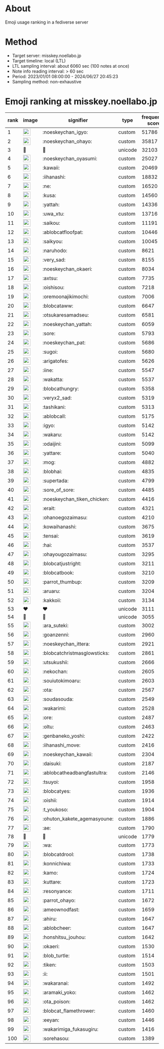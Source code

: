 # About
Emoji usage ranking in a fediverse server

# Method
- Target server: misskey.noellabo.jp
- Target timeline: local (LTL)
- LTL sampling interval: about 6060 sec (100 notes at once)
- Note info reading interval: > 60 sec
- Period: 2023/01/01 08:00:00 - 2024/06/27 20:45:23 
- Sampling method: non-exhaustive

# Emoji ranking at misskey.noellabo.jp

|rank|image|signifier|type|frequency score|
|----|----|----|----|----|
|1|<img height="24" src="https://misskey.noellabo.jp/emoji/noeskeychan_igyo.webp">|:noeskeychan_igyo:|custom|51786|
|2|<img height="24" src="https://misskey.noellabo.jp/emoji/noeskeychan_ohayo.webp">|:noeskeychan_ohayo:|custom|35817|
|3|🎉|🎉|unicode|32103|
|4|<img height="24" src="https://misskey.noellabo.jp/emoji/noeskeychan_oyasumi.webp">|:noeskeychan_oyasumi:|custom|25027|
|5|<img height="24" src="https://misskey.noellabo.jp/emoji/kawaii.webp">|:kawaii:|custom|20469|
|6|<img height="24" src="https://misskey.noellabo.jp/emoji/iihanashi.webp">|:iihanashi:|custom|18832|
|7|<img height="24" src="https://misskey.noellabo.jp/emoji/ne.webp">|:ne:|custom|16520|
|8|<img height="24" src="https://misskey.noellabo.jp/emoji/kusa.webp">|:kusa:|custom|14560|
|9|<img height="24" src="https://misskey.noellabo.jp/emoji/yattah.webp">|:yattah:|custom|14336|
|10|<img height="24" src="https://misskey.noellabo.jp/emoji/uwa_xtu.webp">|:uwa_xtu:|custom|13716|
|11|<img height="24" src="https://misskey.noellabo.jp/emoji/saikou.webp">|:saikou:|custom|11191|
|12|<img height="24" src="https://misskey.noellabo.jp/emoji/ablobcatfloofpat.webp">|:ablobcatfloofpat:|custom|10446|
|13|<img height="24" src="https://misskey.noellabo.jp/emoji/saikyou.webp">|:saikyou:|custom|10045|
|14|<img height="24" src="https://misskey.noellabo.jp/emoji/naruhodo.webp">|:naruhodo:|custom|8621|
|15|<img height="24" src="https://misskey.noellabo.jp/emoji/very_sad.webp">|:very_sad:|custom|8155|
|16|<img height="24" src="https://misskey.noellabo.jp/emoji/noeskeychan_okaeri.webp">|:noeskeychan_okaeri:|custom|8034|
|17|<img height="24" src="https://misskey.noellabo.jp/emoji/axtsu.webp">|:axtsu:|custom|7735|
|18|<img height="24" src="https://misskey.noellabo.jp/emoji/oishisou.webp">|:oishisou:|custom|7218|
|19|<img height="24" src="https://misskey.noellabo.jp/emoji/oremoonajikimochi.webp">|:oremoonajikimochi:|custom|7006|
|20|<img height="24" src="https://misskey.noellabo.jp/emoji/blobcataww.webp">|:blobcataww:|custom|6647|
|21|<img height="24" src="https://misskey.noellabo.jp/emoji/otsukaresamadseu.webp">|:otsukaresamadseu:|custom|6581|
|22|<img height="24" src="https://misskey.noellabo.jp/emoji/noeskeychan_yattah.webp">|:noeskeychan_yattah:|custom|6059|
|23|<img height="24" src="https://misskey.noellabo.jp/emoji/sore.webp">|:sore:|custom|5793|
|24|<img height="24" src="https://misskey.noellabo.jp/emoji/noeskeychan_pat.webp">|:noeskeychan_pat:|custom|5686|
|25|<img height="24" src="https://misskey.noellabo.jp/emoji/sugoi.webp">|:sugoi:|custom|5680|
|26|<img height="24" src="https://misskey.noellabo.jp/emoji/arigatofes.webp">|:arigatofes:|custom|5626|
|27|<img height="24" src="https://misskey.noellabo.jp/emoji/iine.webp">|:iine:|custom|5547|
|28|<img height="24" src="https://misskey.noellabo.jp/emoji/wakatta.webp">|:wakatta:|custom|5537|
|29|<img height="24" src="https://misskey.noellabo.jp/emoji/blobcathungry.webp">|:blobcathungry:|custom|5358|
|30|<img height="24" src="https://misskey.noellabo.jp/emoji/veryx2_sad.webp">|:veryx2_sad:|custom|5319|
|31|<img height="24" src="https://misskey.noellabo.jp/emoji/tashikani.webp">|:tashikani:|custom|5313|
|32|<img height="24" src="https://misskey.noellabo.jp/emoji/ablobcall.webp">|:ablobcall:|custom|5175|
|33|<img height="24" src="https://misskey.noellabo.jp/emoji/igyo.webp">|:igyo:|custom|5142|
|34|<img height="24" src="https://misskey.noellabo.jp/emoji/wakaru.webp">|:wakaru:|custom|5142|
|35|<img height="24" src="https://misskey.noellabo.jp/emoji/odaijini.webp">|:odaijini:|custom|5099|
|36|<img height="24" src="https://misskey.noellabo.jp/emoji/yattare.webp">|:yattare:|custom|5040|
|37|<img height="24" src="https://misskey.noellabo.jp/emoji/mog.webp">|:mog:|custom|4882|
|38|<img height="24" src="https://misskey.noellabo.jp/emoji/blobhai.webp">|:blobhai:|custom|4835|
|39|<img height="24" src="https://misskey.noellabo.jp/emoji/supertada.webp">|:supertada:|custom|4799|
|40|<img height="24" src="https://misskey.noellabo.jp/emoji/sore_of_sore.webp">|:sore_of_sore:|custom|4485|
|41|<img height="24" src="https://misskey.noellabo.jp/emoji/noeskeychan_tiken_chicken.webp">|:noeskeychan_tiken_chicken:|custom|4416|
|42|<img height="24" src="https://misskey.noellabo.jp/emoji/erait.webp">|:erait:|custom|4321|
|43|<img height="24" src="https://misskey.noellabo.jp/emoji/ohanoegozaimasu.webp">|:ohanoegozaimasu:|custom|4210|
|44|<img height="24" src="https://misskey.noellabo.jp/emoji/kowaihanashi.webp">|:kowaihanashi:|custom|3675|
|45|<img height="24" src="https://misskey.noellabo.jp/emoji/tensai.webp">|:tensai:|custom|3619|
|46|<img height="24" src="https://misskey.noellabo.jp/emoji/hai.webp">|:hai:|custom|3537|
|47|<img height="24" src="https://misskey.noellabo.jp/emoji/ohayougozaimasu.webp">|:ohayougozaimasu:|custom|3295|
|48|<img height="24" src="https://misskey.noellabo.jp/emoji/blobcatjustright.webp">|:blobcatjustright:|custom|3211|
|49|<img height="24" src="https://misskey.noellabo.jp/emoji/blobcatbook.webp">|:blobcatbook:|custom|3210|
|50|<img height="24" src="https://misskey.noellabo.jp/emoji/parrot_thumbup.webp">|:parrot_thumbup:|custom|3209|
|51|<img height="24" src="https://misskey.noellabo.jp/emoji/aruaru.webp">|:aruaru:|custom|3204|
|52|<img height="24" src="https://misskey.noellabo.jp/emoji/kakkoii.webp">|:kakkoii:|custom|3134|
|53|❤|❤|unicode|3111|
|54|🍗|🍗|unicode|3055|
|55|<img height="24" src="https://misskey.noellabo.jp/emoji/ara_suteki.webp">|:ara_suteki:|custom|3002|
|56|<img height="24" src="https://misskey.noellabo.jp/emoji/goanzenni.webp">|:goanzenni:|custom|2960|
|57|<img height="24" src="https://misskey.noellabo.jp/emoji/noeskeychan_ittera.webp">|:noeskeychan_ittera:|custom|2921|
|58|<img height="24" src="https://misskey.noellabo.jp/emoji/blobcatchristmasglowsticks.webp">|:blobcatchristmasglowsticks:|custom|2861|
|59|<img height="24" src="https://misskey.noellabo.jp/emoji/utsukushii.webp">|:utsukushii:|custom|2666|
|60|<img height="24" src="https://misskey.noellabo.jp/emoji/nekochan.webp">|:nekochan:|custom|2605|
|61|<img height="24" src="https://misskey.noellabo.jp/emoji/souiutokimoaru.webp">|:souiutokimoaru:|custom|2603|
|62|<img height="24" src="https://misskey.noellabo.jp/emoji/ota.webp">|:ota:|custom|2567|
|63|<img height="24" src="https://misskey.noellabo.jp/emoji/soudasouda.webp">|:soudasouda:|custom|2549|
|64|<img height="24" src="https://misskey.noellabo.jp/emoji/wakarimi.webp">|:wakarimi:|custom|2528|
|65|<img height="24" src="https://misskey.noellabo.jp/emoji/ore.webp">|:ore:|custom|2487|
|66|<img height="24" src="https://misskey.noellabo.jp/emoji/oltu.webp">|:oltu:|custom|2463|
|67|<img height="24" src="https://misskey.noellabo.jp/emoji/genbaneko_yoshi.webp">|:genbaneko_yoshi:|custom|2422|
|68|<img height="24" src="https://misskey.noellabo.jp/emoji/iihanashi_move.webp">|:iihanashi_move:|custom|2416|
|69|<img height="24" src="https://misskey.noellabo.jp/emoji/noeskeychan_kawaii.webp">|:noeskeychan_kawaii:|custom|2304|
|70|<img height="24" src="https://misskey.noellabo.jp/emoji/daisuki.webp">|:daisuki:|custom|2187|
|71|<img height="24" src="https://misskey.noellabo.jp/emoji/ablobcatheadbangfastultra.webp">|:ablobcatheadbangfastultra:|custom|2146|
|72|<img height="24" src="https://misskey.noellabo.jp/emoji/tsuyoi.webp">|:tsuyoi:|custom|1958|
|73|<img height="24" src="https://misskey.noellabo.jp/emoji/blobcatyes.webp">|:blobcatyes:|custom|1936|
|74|<img height="24" src="https://misskey.noellabo.jp/emoji/oishii.webp">|:oishii:|custom|1914|
|75|<img height="24" src="https://misskey.noellabo.jp/emoji/t_youkoso.webp">|:t_youkoso:|custom|1904|
|76|<img height="24" src="https://misskey.noellabo.jp/emoji/ohuton_kakete_agemasyoune.webp">|:ohuton_kakete_agemasyoune:|custom|1886|
|77|<img height="24" src="https://misskey.noellabo.jp/emoji/ae.webp">|:ae:|custom|1790|
|78|👀|👀|unicode|1779|
|79|<img height="24" src="https://misskey.noellabo.jp/emoji/wa.webp">|:wa:|custom|1773|
|80|<img height="24" src="https://misskey.noellabo.jp/emoji/blobcatdrool.webp">|:blobcatdrool:|custom|1738|
|81|<img height="24" src="https://misskey.noellabo.jp/emoji/konnichiwa.webp">|:konnichiwa:|custom|1733|
|82|<img height="24" src="https://misskey.noellabo.jp/emoji/kamo.webp">|:kamo:|custom|1724|
|83|<img height="24" src="https://misskey.noellabo.jp/emoji/kuttare.webp">|:kuttare:|custom|1723|
|84|<img height="24" src="https://misskey.noellabo.jp/emoji/resonyance.webp">|:resonyance:|custom|1711|
|85|<img height="24" src="https://misskey.noellabo.jp/emoji/parrot_ohayo.webp">|:parrot_ohayo:|custom|1672|
|86|<img height="24" src="https://misskey.noellabo.jp/emoji/ameownodfast.webp">|:ameownodfast:|custom|1659|
|87|<img height="24" src="https://misskey.noellabo.jp/emoji/ahiru.webp">|:ahiru:|custom|1647|
|88|<img height="24" src="https://misskey.noellabo.jp/emoji/ablobcheer.webp">|:ablobcheer:|custom|1647|
|89|<img height="24" src="https://misskey.noellabo.jp/emoji/honshitsu_jouhou.webp">|:honshitsu_jouhou:|custom|1642|
|90|<img height="24" src="https://misskey.noellabo.jp/emoji/okaeri.webp">|:okaeri:|custom|1530|
|91|<img height="24" src="https://misskey.noellabo.jp/emoji/blob_turtle.webp">|:blob_turtle:|custom|1514|
|92|<img height="24" src="https://misskey.noellabo.jp/emoji/tiken.webp">|:tiken:|custom|1503|
|93|<img height="24" src="https://misskey.noellabo.jp/emoji/ii.webp">|:ii:|custom|1501|
|94|<img height="24" src="https://misskey.noellabo.jp/emoji/wakaranai.webp">|:wakaranai:|custom|1492|
|95|<img height="24" src="https://misskey.noellabo.jp/emoji/aramaki_yoko.webp">|:aramaki_yoko:|custom|1462|
|96|<img height="24" src="https://misskey.noellabo.jp/emoji/ota_poison.webp">|:ota_poison:|custom|1462|
|97|<img height="24" src="https://misskey.noellabo.jp/emoji/blobcat_flamethrower.webp">|:blobcat_flamethrower:|custom|1460|
|98|<img height="24" src="https://misskey.noellabo.jp/emoji/eeyan.webp">|:eeyan:|custom|1446|
|99|<img height="24" src="https://misskey.noellabo.jp/emoji/wakarimiga_fukasugiru.webp">|:wakarimiga_fukasugiru:|custom|1416|
|100|<img height="24" src="https://misskey.noellabo.jp/emoji/sorehasou.webp">|:sorehasou:|custom|1389|
